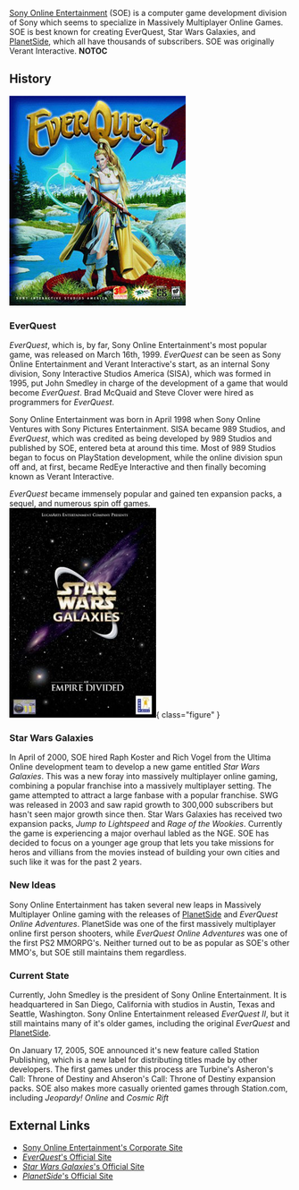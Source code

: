 [Sony Online Entertainment](Sony_Online_Entertainment.md) (SOE) is a computer
game development division of Sony which seems to specialize in Massively
Multiplayer Online Games. SOE is best known for creating EverQuest, Star Wars
Galaxies, and [PlanetSide](PlanetSide.md), which all have thousands of
subscribers. SOE was originally Verant Interactive. **NOTOC**

## History

![](../images/EverQuest_Box_Art.jpg "EverQuest_Box_Art.jpg")

### EverQuest

_EverQuest_, which is, by far, Sony Online Entertainment's most popular game,
was released on March 16th, 1999. _EverQuest_ can be seen as Sony Online
Entertainment and Verant Interactive's start, as an internal Sony division, Sony
Interactive Studios America (SISA), which was formed in 1995, put John Smedley
in charge of the development of a game that would become _EverQuest_. Brad
McQuaid and Steve Clover were hired as programmers for _EverQuest_.

Sony Online Entertainment was born in April 1998 when Sony Online Ventures with
Sony Pictures Entertainment. SISA became 989 Studios, and _EverQuest_, which was
credited as being developed by 989 Studios and published by SOE, entered beta at
around this time. Most of 989 Studios began to focus on PlayStation development,
while the online division spun off and, at first, became RedEye Interactive and
then finally becoming known as Verant Interactive.

_EverQuest_ became immensely popular and gained ten expansion packs, a sequel,
and numerous spin off games.
![](../images/Star_Wars_Galaxies_Box_Art.jpg){ class="figure" }

### Star Wars Galaxies

In April of 2000, SOE hired Raph Koster and Rich Vogel from the Ultima Online
development team to develop a new game entitled _Star Wars Galaxies_. This was a
new foray into massively multiplayer online gaming, combining a popular
franchise into a massively multiplayer setting. The game attempted to attract a
large fanbase with a popular franchise. SWG was released in 2003 and saw rapid
growth to 300,000 subscribers but hasn't seen major growth since then. Star Wars
Galaxies has received two expansion packs, _Jump to Lightspeed_ and _Rage of the
Wookies_. Currently the game is experiencing a major overhaul labled as the NGE.
SOE has decided to focus on a younger age group that lets you take missions for
heros and villians from the movies instead of building your own cities and such
like it was for the past 2 years.

### New Ideas

Sony Online Entertainment has taken several new leaps in Massively Multiplayer
Online gaming with the releases of [PlanetSide](PlanetSide.md) and _EverQuest
Online Adventures_. PlanetSide was one of the first massively multiplayer online
first person shooters, while _EverQuest Online Adventures_ was one of the first
PS2 MMORPG's. Neither turned out to be as popular as SOE's other MMO's, but SOE
still maintains them regardless.

### Current State

Currently, John Smedley is the president of Sony Online Entertainment. It is
headquartered in San Diego, California with studios in Austin, Texas and
Seattle, Washington. Sony Online Entertainment released _EverQuest II_, but it
still maintains many of it's older games, including the original _EverQuest_ and
[PlanetSide](PlanetSide.md).

On January 17, 2005, SOE announced it's new feature called Station Publishing,
which is a new label for distributing titles made by other developers. The first
games under this process are Turbine's Asheron's Call: Throne of Destiny and
Ahseron's Call: Throne of Destiny expansion packs. SOE also makes more casually
oriented games through Station.com, including _Jeopardy! Online_ and _Cosmic
Rift_

## External Links

- [Sony Online Entertainment's Corporate Site](http://sonyonline.com/)
- [_EverQuest_'s Official Site](http://eqlive.station.sony.com/)
- [_Star Wars Galaxies_'s Official Site](http://starwarsgalaxies.station.sony.com/)
- [_PlanetSide_'s Official Site](http://planetside.station.sony.com/)


